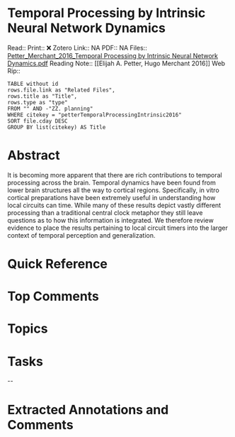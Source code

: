 

# Temporal Processing by Intrinsic Neural Network Dynamics
Read:: 
Print::  ❌
Zotero Link:: NA
PDF:: NA
Files:: [Petter_Merchant_2016_Temporal Processing by Intrinsic Neural Network Dynamics.pdf](file:///home/michaelt/Insync/m@tarlton.info/Google%20Drive/06.%20Zotero/storage/SVYDEBB7/Petter_Merchant_2016_Temporal%20Processing%20by%20Intrinsic%20Neural%20Network%20Dynamics.pdf)
Reading Note:: [[Elijah A. Petter, Hugo Merchant 2016]]
Web Rip:: 

```dataview
TABLE without id
rows.file.link as "Related Files",
rows.title as "Title",
rows.type as "type"
FROM "" AND -"ZZ. planning"
WHERE citekey = "petterTemporalProcessingIntrinsic2016" 
SORT file.cday DESC
GROUP BY list(citekey) AS Title
```

# Abstract
It is becoming more apparent that there are rich contributions to temporal processing across the brain. Temporal dynamics have been found from lower brain structures all the way to cortical regions. Specifically, in vitro cortical preparations have been extremely useful in understanding how local circuits can time. While many of these results depict vastly different processing than a traditional central clock metaphor they still leave questions as to how this information is integrated. We therefore review evidence to place the results pertaining to local circuit timers into the larger context of temporal perception and generalization.

# Quick Reference


# Top Comments


# Topics


# Tasks


--
# Extracted Annotations and Comments